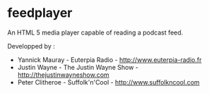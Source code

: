 feedplayer
==========

An HTML 5 media player capable of reading a podcast feed.

Developped by :
- Yannick Mauray - Euterpia Radio - http://www.euterpia-radio.fr
- Justin Wayne - The Justin Wayne Show - http://thejustinwayneshow.com
- Peter Clitheroe - Suffolk'n'Cool - http://www.suffolkncool.com


